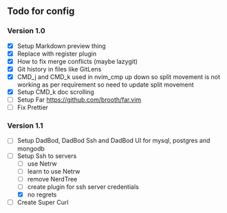 ## Todo for config

### Version 1.0
- [x] Setup Markdown preview thing
- [x] Replace with register plugin
- [x] How to fix merge conflicts (maybe lazygit)
- [x] Git history in files like GitLens
- [x] CMD_j and CMD_k used in nvim_cmp up down so split movement is not working as per requirement so need to update split movement
- [x] Setup CMD_k doc scrolling
- [ ] Setup Far https://github.com/brooth/far.vim
- [ ] Fix Prettier

### Version 1.1
- [ ] Setup DadBod, DadBod Ssh and DadBod UI for mysql, postgres and mongodb
- [ ] Setup Ssh to servers
    - [ ] use Netrw
    - [ ] learn to use Netrw
    - [ ] remove NerdTree
    - [ ] create plugin for ssh server credentials
    - [x] no regrets
- [ ] Create Super Curl
